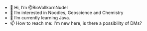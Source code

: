 - 👋 Hi, I’m @BioVollkornNudel
- 👀 I’m interested in Noodles, Geoscience and Chemistry
- 🌱 I’m currently learning Java.
- 📫 How to reach me: I'm new here, is there a possibility of DMs?

<!---
BioVollkornNudel/BioVollkornNudel is a ✨ special ✨ repository because its `README.md` (this file) appears on your GitHub profile.
You can click the Preview link to take a look at your changes.
--->
